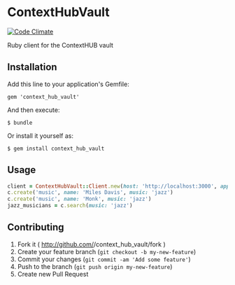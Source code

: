 # ContextHubVault

[![Code Climate](https://codeclimate.com/github/chaione/context_hub_vault.png)](https://codeclimate.com/github/chaione/context_hub_vault/badges)

Ruby client for the ContextHUB vault

## Installation

Add this line to your application's Gemfile:

    gem 'context_hub_vault'

And then execute:

    $ bundle

Or install it yourself as:

    $ gem install context_hub_vault

## Usage

```ruby
client = ContextHubVault::Client.new(host: 'http://localhost:3000', app_id: '1', auth_token: ENV['AUTH_TOKEN'])
c.create('music', name: 'Miles Davis', music: 'jazz')
c.create('music', name: 'Monk', music: 'jazz')
jazz_musicians = c.search(music: 'jazz')
```

## Contributing

1. Fork it ( http://github.com/<my-github-username>/context_hub_vault/fork )
2. Create your feature branch (`git checkout -b my-new-feature`)
3. Commit your changes (`git commit -am 'Add some feature'`)
4. Push to the branch (`git push origin my-new-feature`)
5. Create new Pull Request
